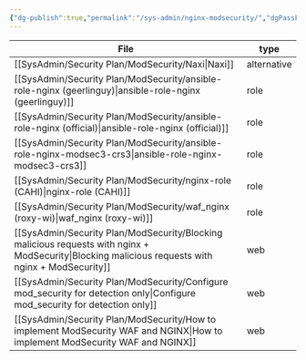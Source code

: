 ```yaml
---
{"dg-publish":true,"permalink":"/sys-admin/nginx-modsecurity/","dgPassFrontmatter":true}
---
```


| File                                                                                                                                                 | type        |
| ---------------------------------------------------------------------------------------------------------------------------------------------------- | ----------- |
| [[SysAdmin/Security Plan/ModSecurity/Naxi\|Naxi]]                                                                                                 | alternative |
| [[SysAdmin/Security Plan/ModSecurity/ansible-role-nginx (geerlinguy)\|ansible-role-nginx (geerlinguy)]]                                           | role        |
| [[SysAdmin/Security Plan/ModSecurity/ansible-role-nginx (official)\|ansible-role-nginx (official)]]                                               | role        |
| [[SysAdmin/Security Plan/ModSecurity/ansible-role-nginx-modsec3-crs3\|ansible-role-nginx-modsec3-crs3]]                                           | role        |
| [[SysAdmin/Security Plan/ModSecurity/nginx-role (CAHI)\|nginx-role (CAHI)]]                                                                       | role        |
| [[SysAdmin/Security Plan/ModSecurity/waf_nginx (roxy-wi)\|waf_nginx (roxy-wi)]]                                                                   | role        |
| [[SysAdmin/Security Plan/ModSecurity/Blocking malicious requests with nginx + ModSecurity\|Blocking malicious requests with nginx + ModSecurity]] | web         |
| [[SysAdmin/Security Plan/ModSecurity/Configure mod_security for detection only\|Configure mod_security for detection only]]                       | web         |
| [[SysAdmin/Security Plan/ModSecurity/How to implement ModSecurity WAF and NGINX\|How to implement ModSecurity WAF and NGINX]]                     | web         |

